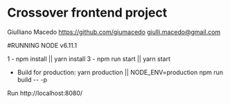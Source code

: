 # Crossover frontend project

Giulliano Macedo
https://github.com/giumacedo
giulli.macedo@gmail.com

#RUNNING
NODE v6.11.1

1 - npm install || yarn install
3 - npm run start || yarn start

- Build for production:
yarn production || NODE_ENV=production npm run build -- -p

Run http://localhost:8080/


